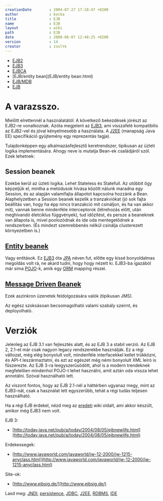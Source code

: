 ```yaml
---
creationDate        : 2004-07-27 17:28:47 +0200 
author              : kocka 
title               : EJB 
name                : EJB 
layout              : wiki 
path                : EJB 
date                : 2008-06-07 12:48:25 +0200 
version             : 14 
creator             : zsoltk 
---
```


-   [EJB2](EJB2.html)
-   [EJB3](EJB3.html)
-   [EJBCA](EJBCA.html)
-   [EJB/entity bean](EJB/entity bean.html)
-   [EJB/MDB](EJB/MDB.html)
-   [EJB](EJB.html)



# A varazsszo.

Mielőtt elrettennél a használatától: A következő bekezdések jórészt az EJB2-re vonatkoznak. Azóta megjelent az [EJB3](EJB3.html), ami visszafelé kompatibilis az EJB2-vel és jóval kényelmesebb a használata. A [J2EE](j2ee.html) (manapság Java EE) specifikáció gyüjtemény egy reprezentás tagja).

Tulajdonképpen egy alkalmazásfejlesztő keretrendszer, tipikusan az üzleti logika implementására. Ahogy neve is mutatja Bean-ek családjáról szól. Ezek lehetnek:

## Session beanek

Ezekbe kerül az üzleti logika. Lehet Stateless és Statefull. Az utóbbit őgy képzeljük el, mintha a metódusok hívása között nálunk maradna egy Session, és az alapján valamifajta állapotot kapcsolna hozzánk a Bean. Alaphelyzetben a Session beanek kezelik a tranzakviókat (jó sok fajta beállítás van, hogy ha épp nincs tranzakció mit csináljon, és ha van akkor mit), vannak benne mindenféle interceptorok (létrehozás előtt, után meghívandó életciklus függvények), tud időzítést, és persze a beaneknek van állapota is, mivel poolozódnak és ide oda mentegetődnek a rendszerben. (És mindezt szemrebbenés nélkül csinálja clusterezett környezetben is.)

## [Entity beanek](EJB/entity%20bean.html)

Vagy entitások. Ez [EJB3](EJB3.html) óta [JPA](JPA.html) néven fut, előtte egy kissé bonyoldalmas megoldás volt rá, ne akard tudni, hogy hogy nézett ki. EJB3-ba igazából már sima [POJO](pojo.html)-k, amik egy [ORM](ORM.html) mapping részei.

## [Message Driven Beanek](EJB/MDB.html)

Ezek aszinkron üzenetek feldolgozására valók (tipikusan JMS).

Az egész szoksásoan becsomagolható valami szabály szeirnt, és deployolható.

# Verziók

Jelenleg az EJB 3.1 van fejlesztés alatt, és az EJB 3 a stabil verzió. Az EJB 2, 2.1-et már csak nagyon legacy rendszerekbe használják. Ez a régi változat, még elég bonyolult volt, mindenféle interfacekkel kellet trükközni, és API-t leszármaztatni, és ezt az egészet még némi bonyolult XML leíró is fűszerezte. Az EJB 3-ra leegyszerűsödött, ahol is a modern trendeknek megfelelően mindenhol POJO-t lehet használni, amit aztán oda vissza lehet annotálni. Szóval használható lett. 

Az viszont fontos, hogy az EJB 2.1-nél a háttérben ugyanaz megy, mint az EJB3-nál, csak a használat lett egyszerűbb, tehát a régi tudás teljesen használható.

Ha a régi EJB érdekel, nézd meg az [eredeti](EJB2.html) wiki oldalt, ami akkor készült, amikor még EJB3 nem volt.

EJB 3:

*   [http://today.java.net/pub/a/today/2004/08/05/ejbnewlife.html](http://today.java.net/pub/a/today/2004/08/05/ejbnewlife.html)

Erdekessegek:

*   [http://www.javaworld.com/javaworld/jw-12-2000/jw-1215-anyclass.html](http://www.javaworld.com/javaworld/jw-12-2000/jw-1215-anyclass.html)

Site-ok:

*   [http://www.ejbsig.de/](http://www.ejbsig.de/)

Lasd meg: [JNDI](JNDI.html), [persistence](persistence.html), [JDBC](JDBC.html), [J2EE](j2ee.html), [RDBMS](RDBMS.html), [IDE](IDE.html)


